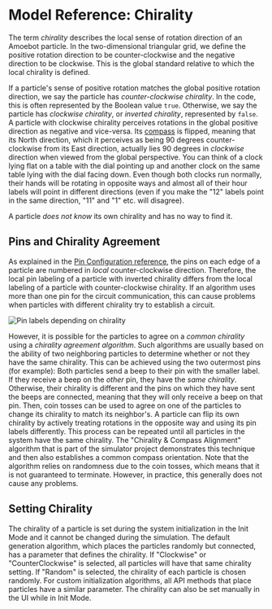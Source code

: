 # Model Reference: Chirality

The term *chirality* describes the local sense of rotation direction of an Amoebot particle.
In the two-dimensional triangular grid, we define the positive rotation direction to be counter-clockwise and the negative direction to be clockwise.
This is the global standard relative to which the local chirality is defined.

If a particle's sense of positive rotation matches the global positive rotation direction, we say the particle has *counter-clockwise chirality*.
In the code, this is often represented by the Boolean value `true`.
Otherwise, we say the particle has *clockwise chirality*, or *inverted chirality*, represented by `false`.
A particle with clockwise chirality perceives rotations in the global positive direction as negative and vice-versa.
Its [compass](direction.md) is flipped, meaning that its North direction, which it perceives as being 90 degrees counter-clockwise from its East direction, actually lies 90 degrees in *clockwise* direction when viewed from the global perspective.
You can think of a clock lying flat on a table with the dial pointing up and another clock on the same table lying with the dial facing down.
Even though both clocks run normally, their hands will be rotating in opposite ways and almost all of their hour labels will point in different directions (even if you make the "12" labels point in the same direction, "11" and "1" etc. will disagree).

A particle *does not know* its own chirality and has no way to find it.



## Pins and Chirality Agreement

As explained in the [Pin Configuration reference](pin_cfgs.md), the pins on each edge of a particle are numbered in *local* counter-clockwise direction.
Therefore, the local pin labeling of a particle with inverted chirality differs from the local labeling of a particle with counter-clockwise chirality.
If an algorithm uses more than one pin for the circuit communication, this can cause problems when particles with different chirality try to establish a circuit.

![Pin labels depending on chirality](~/images/pin_labels_chirality.png "Pin labels depending on chirality")

However, it is possible for the particles to agree on a *common chirality* using a *chirality agreement algorithm*.
Such algorithms are usually based on the ability of two neighboring particles to determine whether or not they have the same chirality.
This can be achieved using the two outermost pins (for example): Both particles send a beep to their pin with the smaller label.
If they receive a beep on the *other* pin, they have the *same chirality*.
Otherwise, their chirality is different and the pins on which they have sent the beeps are connected, meaning that they will only receive a beep on that pin.
Then, coin tosses can be used to agree on one of the particles to change its chirality to match its neighbor's.
A particle can flip its own chirality by actively treating rotations in the opposite way and using its pin labels differently.
This process can be repeated until all particles in the system have the same chirality.
The "Chirality & Compass Alignment" algorithm that is part of the simulator project demonstrates this technique and then also establishes a common compass orientation.
Note that the algorithm relies on randomness due to the coin tosses, which means that it is not guaranteed to terminate.
However, in practice, this generally does not cause any problems.



## Setting Chirality

The chirality of a particle is set during the system initialization in the Init Mode and it cannot be changed during the simulation.
The default generation algorithm, which places the particles randomly but connected, has a parameter that defines the chirality.
If "Clockwise" or "CounterClockwise" is selected, all particles will have that same chirality setting.
If "Random" is selected, the chirality of each particle is chosen randomly.
For custom initialization algorithms, all API methods that place particles have a similar parameter.
The chirality can also be set manually in the UI while in Init Mode.

